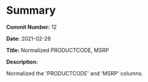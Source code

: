 # Summary

**Commit Number:** 12

**Date:** 2021-02-28

**Title:** Normalized PRODUCTCODE, MSRP

**Description:**

Normalized the 'PRODUCTCODE' and 'MSRP' columns.